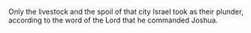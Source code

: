 Only the livestock and the spoil of that city Israel took as their plunder, according to the word of the Lord that he commanded Joshua.
